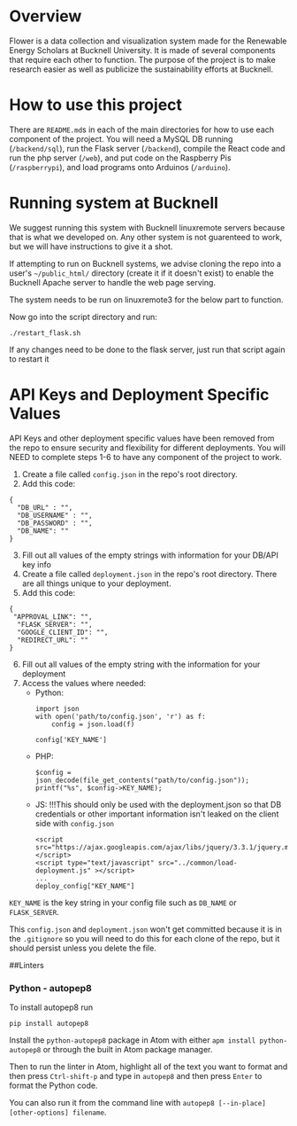 # Overview
Flower is a data collection and visualization system made for the Renewable Energy Scholars at Bucknell University. It is made of several components that require each other to function. The purpose of the project is to make research easier as well as publicize the sustainability efforts at Bucknell.

# How to use this project
There are `README.md`s in each of the main directories for how to use each component of the project. You will need a MySQL DB running (`/backend/sql`), run the Flask server (`/backend`), compile the React code and run the php server (`/web`), and put code on the Raspberry Pis (`/raspberrypi`), and load programs onto Arduinos (`/arduino`).  

# Running system at Bucknell
We suggest running this system with Bucknell linuxremote servers because that is what we developed on. Any other system is not guarenteed to work, but we will have instructions to give it a shot.

If attempting to run on Bucknell systems, we advise cloning the repo into a user's `~/public_html/` directory (create it if it doesn't exist) to enable the Bucknell Apache server to handle the web page serving.

The system needs to be run on linuxremote3 for the below part to function.

Now go into the script directory and run:
```
./restart_flask.sh
```
If any changes need to be done to the flask server, just run that script again to restart it

# API Keys and Deployment Specific Values
API Keys and other deployment specific values have been removed from the repo to ensure security and flexibility for different deployments.  You will NEED to complete steps 1-6 to have any component of the project to work.

1. Create a file called `config.json` in the repo's root directory.
2. Add this code:
```
{
  "DB_URL" : "",
  "DB_USERNAME" : "",
  "DB_PASSWORD" : "",
  "DB_NAME": ""
}
```
3. Fill out all values of the empty strings with information for your DB/API key info
4. Create a file called `deployment.json` in the repo's root directory.  There are all things unique to your deployment.
5. Add this code:
```
{
 "APPROVAL_LINK": "",
  "FLASK_SERVER": "",
  "GOOGLE_CLIENT_ID": "",
  "REDIRECT_URL": "" 
}
```
6. Fill out all values of the empty string with the information for your deployment
7. Access the values where needed:
    * Python:
       ```
       import json
       with open('path/to/config.json', 'r') as f:
           config = json.load(f)

       config['KEY_NAME']
       ```
    * PHP:
      ```
      $config = json_decode(file_get_contents("path/to/config.json"));
      printf("%s", $config->KEY_NAME);
      ```
    * JS:
      !!!This should only be used with the deployment.json so that DB credentials or other important information isn't leaked on the client side with `config.json`
      ```
      <script src="https://ajax.googleapis.com/ajax/libs/jquery/3.3.1/jquery.min.js"></script> 
      <script type="text/javascript" src="../common/load-deployment.js" ></script>
      ...
      deploy_config["KEY_NAME"]
      ```
`KEY_NAME` is the key string in your config file such as `DB_NAME` or `FLASK_SERVER`.

This `config.json` and `deployment.json` won't get committed because it is in the `.gitignore` so you will need to do this for each clone of the repo, but it should persist unless you delete the file.

##Linters

### Python - autopep8
To install autopep8 run
```
pip install autopep8
```
Install the `python-autopep8` package in Atom with either `apm install python-autopep8` or through the built in Atom package manager.

Then to run the linter in Atom, highlight all of the text you want to format and then press `Ctrl-shift-p` and type in `autopep8` and then press `Enter` to format the Python code.

You can also run it from the command line with `autopep8 [--in-place] [other-options] filename`.
